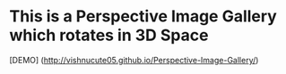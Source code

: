 # This is a Perspective Image Gallery which rotates in 3D Space
[DEMO] (http://vishnucute05.github.io/Perspective-Image-Gallery/)
